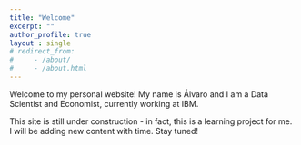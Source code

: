 ```yaml
---
title: "Welcome"
excerpt: ""
author_profile: true
layout : single
# redirect_from: 
#     - /about/
#     - /about.html
---
```


Welcome to my personal website! My name is Álvaro and I am a Data Scientist and Economist, currently working at IBM.

This site is still under construction - in fact, this is a learning project for me. I will be adding new content with time. Stay tuned!

<!-- Professional info -->
<!-- Education -->
<!-- Hobbies -->
